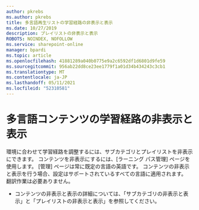 ```yaml
---
author: pkrebs
ms.author: pkrebs
title: 多言語再生リストの学習経路の非表示と表示
ms.date: 10/27/2019
description: プレイリストの非表示と表示
ROBOTS: NOINDEX, NOFOLLOW
ms.service: sharepoint-online
manager: bpardi
ms.topic: article
ms.openlocfilehash: 41881289a040b0775e9a2c6592df1d6801d9fe59
ms.sourcegitcommit: 956ab22dd8ce23ee1779f1a01d34b434243c3cb1
ms.translationtype: MT
ms.contentlocale: ja-JP
ms.lasthandoff: 05/11/2021
ms.locfileid: "52310581"
---
```

# <a name="hide-and-show-learning-pathways-multilingual-content"></a>多言語コンテンツの学習経路の非表示と表示 

環境に合わせて学習経路を調整するには、サブカテゴリとプレイリストを非表示にできます。 コンテンツを非表示にするには、[ラーニング パス管理] ページを使用します。 [管理] ページは常に既定の言語の英語です。 コンテンツの非表示と表示を行う場合、設定はサポートされているすべての言語に適用されます。 翻訳作業は必要ありません。 

- コンテンツの非表示と表示の詳細については、「サブカテゴリの非表示と表示」と「プレイリストの非表示と表示」を参照してください。 




